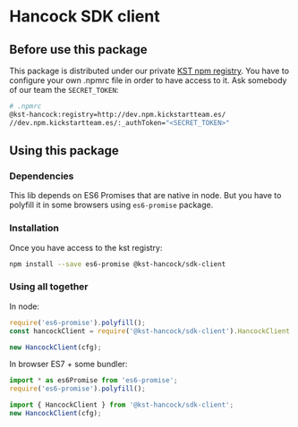 # Hancock SDK client

## Before use this package
This package is distributed under our private [KST npm registry](http://dev.npm.kickstartteam.es/).
You have to configure your own .npmrc file in order to have access to it. Ask somebody of our team the `SECRET_TOKEN`:

```bash
# .npmrc
@kst-hancock:registry=http://dev.npm.kickstartteam.es/
//dev.npm.kickstartteam.es/:_authToken="<SECRET_TOKEN>"
```

## Using this package

### Dependencies

This lib depends on ES6 Promises that are native in node. But you have to polyfill it in some browsers using `es6-promise` package.

### Installation

Once you have access to the kst registry:

```bash
npm install --save es6-promise @kst-hancock/sdk-client
```

### Using all together

In node:

```javascript
require('es6-promise').polyfill();
const hancockClient = require('@kst-hancock/sdk-client').HancockClient

new HancockClient(cfg);
```

In browser ES7 + some bundler:

```javascript
import * as es6Promise from 'es6-promise';
require('es6-promise').polyfill();

import { HancockClient } from '@kst-hancock/sdk-client';
new HancockClient(cfg);
```